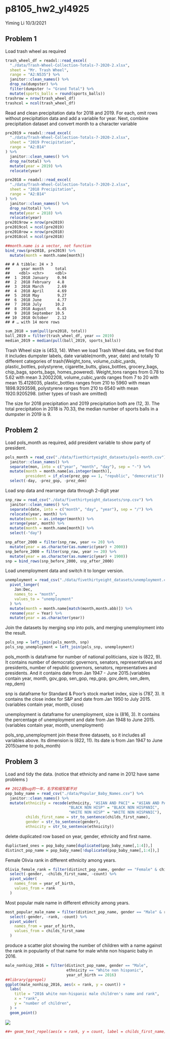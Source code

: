 p8105\_hw2\_yl4925
================
Yiming Li
10/3/2021

## Problem 1

Load trash wheel as required

``` r
trash_wheel_df = readxl::read_excel(
  "./data/Trash-Wheel-Collection-Totals-7-2020-2.xlsx",
  sheet = "Mr. Trash Wheel",
  range = "A2:N535") %>% 
  janitor::clean_names() %>% 
  drop_na(dumpster) %>% 
  filter(dumpster != "Grand Total") %>% 
  mutate(sports_balls = round(sports_balls))
trashrow = nrow(trash_wheel_df)
trashcol = ncol(trash_wheel_df)
```

Read and clean precipitation data for 2018 and 2019. For each, omit rows
without precipitation data and add a variable for year. Next, combine
precipitation dataset and convert month to a character variable

``` r
pre2019 = readxl::read_excel(
  "./data/Trash-Wheel-Collection-Totals-7-2020-2.xlsx",
  sheet = "2019 Precipitation",
  range = "A2:B14"
) %>% 
  janitor::clean_names() %>% 
  drop_na(total) %>% 
  mutate(year = 2019) %>% 
  relocate(year)

pre2018 = readxl::read_excel(
  "./data/Trash-Wheel-Collection-Totals-7-2020-2.xlsx",
  sheet = "2018 Precipitation",
  range = "A2:B14"
) %>% 
  janitor::clean_names() %>% 
  drop_na(total) %>% 
  mutate(year = 2018) %>% 
  relocate(year)
pre2019row = nrow(pre2019)
pre2019col = ncol(pre2019)
pre2018row = nrow(pre2018)
pre2018col = ncol(pre2018)
```

``` r
##month.name is a vector, not function
bind_rows(pre2018, pre2019) %>% 
  mutate(month = month.name[month])
```

    ## # A tibble: 24 × 3
    ##     year month     total
    ##    <dbl> <chr>     <dbl>
    ##  1  2018 January    0.94
    ##  2  2018 February   4.8 
    ##  3  2018 March      2.69
    ##  4  2018 April      4.69
    ##  5  2018 May        9.27
    ##  6  2018 June       4.77
    ##  7  2018 July      10.2 
    ##  8  2018 August     6.45
    ##  9  2018 September 10.5 
    ## 10  2018 October    2.12
    ## # … with 14 more rows

``` r
sum_2018 = sum(pull(pre2018, total))
ball_2019 = filter(trash_wheel_df, year == 2019)
median_2019 = median(pull(ball_2019, sports_balls))
```

Trash Wheel size is (453, 14). When we load Trash Wheel data, we find
that it includes dumpster labels, date variable(month, year, date) and
totally 10 different categories of trash(Weight\_tons,
volume\_cubic\_yards, plastic\_bottles, polystyrene, cigarette\_butts,
glass\_bottles, grocery\_bags, chip\_bags, sports\_bags,
homes\_powered). Weight\_tons ranges from 0.78 to 5.62 with mean
3.2002208, volume\_cubic\_yards ranges from 7 to 20 with mean
15.4128035, plastic\_bottles ranges from 210 to 5960 with mean
1898.9293598, polystyrene ranges from 210 to 6540 with mean
1920.9205298. (other types of trash are omitted)

The size for 2018 precipitation and 2019 precipitation both are (12, 3).
The total precipitation in 2018 is 70.33, the median number of sports
balls in a dumpster in 2019 is 9.

## Problem 2

Load pols\_month as required, add president variable to show party of
president.

``` r
pols_month = read_csv("./data/fivethirtyeight_datasets/pols-month.csv") %>% 
  janitor::clean_names() %>% 
  separate(mon, into = c("year", "month", "day"), sep = "-") %>% 
  mutate(month = month.name[as.integer(month)],
         president = if_else(prez_gop == 1, "republic", "democratic")) %>% 
  select(-day, -prez_gop, -prez_dem)
```

Load snp data and rearrange data through 2-digit year

``` r
snp_raw = read_csv("./data/fivethirtyeight_datasets/snp.csv") %>% 
  janitor::clean_names() %>% 
  separate(date, into = c("month", "day", "year"), sep = "/") %>% 
  relocate(year, month) %>% 
  mutate(month = as.integer(month)) %>% 
  arrange(year, month) %>% 
  mutate(month = month.name[month]) %>%
  select(-"day")

snp_after_2000 = filter(snp_raw, year <= 20) %>% 
  mutate(year = as.character(as.numeric(year) + 2000))
snp_before_2000 = filter(snp_raw, year >= 20) %>% 
  mutate(year = as.character(as.numeric(year) + 1900))
snp = bind_rows(snp_before_2000, snp_after_2000) 
```

Load unemployment data and switch it to longer version.

``` r
unemployment = read_csv("./data/fivethirtyeight_datasets/unemployment.csv") %>% 
  pivot_longer(
    Jan:Dec, 
    names_to = "month",
    values_to = "unemployment"
  ) %>% 
  mutate(month = month.name[match(month,month.abb)]) %>% 
  rename(year = Year) %>% 
  mutate(year = as.character(year))
```

Join the datasets by merging snp into pols, and merging unemployment
into the result.

``` r
pols_snp = left_join(pols_month, snp) 
pols_snp_unemployment = left_join(pols_snp, unemployment)
```

pols\_month is dataframe for number of national politicians, size is
(822, 9). It contains number of democratic governors, senators,
representatives and presidents, number of republic governors, senators,
representatives and presidents. And it contains date from Jan 1947 -
June 2015.(variables contain year, month, gov\_gop, sen\_gop, rep\_gop,
gov\_dem, sen\_dem, rep\_dem)

snp is dataframe for Standard & Poor’s stock market index, size is (787,
3). It contains the close index for S&P and date from Jan 1950 to July
2015.(variables contain year, month, close)

unemployment is dataframe for unemployment, size is (816, 3). It
contains the percentage of unemployment and date from Jan 1948 to June
2015.(variables contain year, month, unemployment)

pols\_snp\_unemployment join these three datasets, so it includes all
variables above. Its dimension is (822, 11). Its date is from Jan 1947
to June 2015(same to pols\_month)

## Problem 3

Load and tidy the data. (notice that ethnicity and name in 2012 have
same problems )

``` r
## 2012是bug的一年，名字和缩写都不对
pop_baby_name = read_csv("./data/Popular_Baby_Names.csv") %>% 
  janitor::clean_names() %>% 
  mutate(ethnicity = recode(ethnicity, "ASIAN AND PACI" = "ASIAN AND PACIFIC ISLANDER",
                            "BLACK NON HISP" = "BLACK NON HISPANIC",
                            "WHITE NON HISP" = "WHITE NON HISPANIC"),
         childs_first_name = str_to_sentence(childs_first_name),
         gender = str_to_sentence(gender),
         ethnicity = str_to_sentence(ethnicity))
```

delete duplicated row based on year, gender, ethnicity and first name.

``` r
duplictaed_ones = pop_baby_name[duplicated(pop_baby_name[,1:4]),]
distinct_pop_name = pop_baby_name[!duplicated(pop_baby_name[,1:4]),]
```

Female Olivia rank in different ethnicity among years.

``` r
Olivia_female_rank = filter(distinct_pop_name, gender == "Female" & childs_first_name == "Olivia") %>% 
  select(-gender, -childs_first_name, -count) %>% 
  pivot_wider(
    names_from = year_of_birth,
    values_from = rank
  )
```

Most popular male name in different ethnicity among years.

``` r
most_popular_male_name = filter(distinct_pop_name, gender == "Male" & rank == 1) %>% 
  select(-gender, -rank, -count) %>% 
  pivot_wider(
    names_from = year_of_birth,
    values_from = childs_first_name
  )
```

produce a scatter plot showing the number of children with a name
against the rank in popularity of that name for male white non hispanic
baby in 2016.

``` r
male_nonhisp_2016 = filter(distinct_pop_name, gender == "Male", 
                           ethnicity == "White non hispanic", 
                           year_of_birth == 2016)
##library(ggrepel)
ggplot(male_nonhisp_2016, aes(x = rank, y = count)) + 
  labs(
    title = "2016 white non-hispanic male children's name and rank", 
    x = "rank",
    y = "number of children",
  ) +
  geom_point() 
```

![](p8105_hw2_yl4925_files/figure-gfm/unnamed-chunk-15-1.png)<!-- -->

``` r
##+ geom_text_repel(aes(x = rank, y = count, label = childs_first_name))
```
